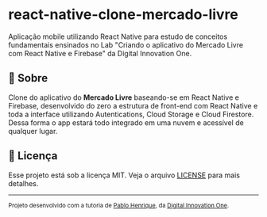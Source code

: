 # react-native-clone-mercado-livre
Aplicação mobile utilizando React Native para estudo de conceitos fundamentais ensinados no Lab "Criando o aplicativo do Mercado Livre com React Native e Firebase" da Digital Innovation One.

## :bookmark: Sobre

 Clone do aplicativo do **Mercado Livre** baseando-se em React Native e Firebase, desenvolvido do zero a estrutura de front-end com React Native e toda a interface utilizando Autentications, Cloud Storage e Cloud Firestore. Dessa forma o app estará todo integrado em uma nuvem e acessível de qualquer lugar.


## :memo: Licença

Esse projeto está sob a licença MIT. Veja o arquivo [LICENSE](LICENSE.md) para mais detalhes.

---
<sup>Projeto desenvolvido com a tutoria de [Pablo Henrique](https://www.linkedin.com/in/pablohdev/), da [Digital Innovation One](https://digitalinnovation.one/).</sup>